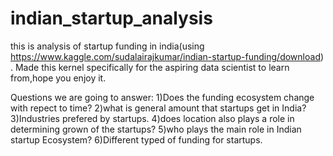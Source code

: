# indian_startup_analysis
this is analysis of startup funding in india(using https://www.kaggle.com/sudalairajkumar/indian-startup-funding/download) . 
Made this kernel specifically for the aspiring data scientist to learn from,hope you enjoy it.

Questions we are going to answer:
1)Does the funding ecosystem change with repect to time?
2)what is general amount that startups get in India?
3)Industries prefered by startups.
4)does location also plays a role in determining grown of the startups?
5)who plays the main role in Indian startup Ecosystem?
6)Different typed of funding for startups.
